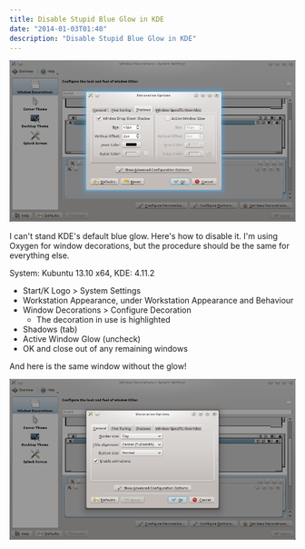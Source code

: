 ```yaml
---
title: Disable Stupid Blue Glow in KDE
date: "2014-01-03T01:40"
description: "Disable Stupid Blue Glow in KDE"
---
```


![Before](./KillGlow1.png)

I can't stand KDE's default blue glow. Here's how to disable it. I'm using Oxygen for window decorations, but the procedure should be the same for everything else.

System: Kubuntu 13.10 x64, KDE: 4.11.2


* Start/K Logo > System Settings
* Workstation Appearance, under Workstation Appearance and Behaviour
* Window Decorations > Configure Decoration
	* The decoration in use is highlighted
* Shadows (tab)
* Active Window Glow (uncheck)
* OK and close out of any remaining windows

And here is the same window without the glow!

![After](./KillGlow2.png)
